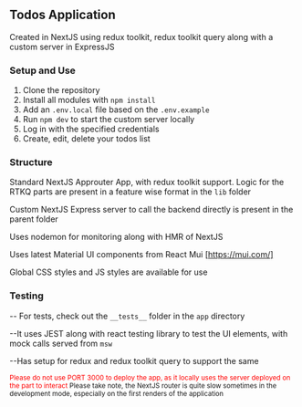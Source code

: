## Todos Application

Created in NextJS using redux toolkit, redux toolkit query along with a custom server in ExpressJS

### Setup and Use

1. Clone the repository
2. Install all modules with `npm install`
3. Add an `.env.local` file based on the `.env.example`
4. Run `npm dev` to start the custom server locally
5. Log in with the specified credentials
6. Create, edit, delete your todos list

### Structure

Standard NextJS Approuter App, with redux toolkit support. Logic for the RTKQ parts are present in a feature wise format in the `lib` folder

Custom NextJS Express server to call the backend directly is present in the parent folder

Uses nodemon for monitoring along with HMR of NextJS

Uses latest Material UI components from React Mui [https://mui.com/]

Global CSS styles and JS styles are available for use

### Testing

-- For tests, check out the `__tests__` folder in the `app` directory

--It uses JEST along with react testing library to test the UI elements, with mock calls served from `msw`

--Has setup for redux and redux toolkit query to support the same

<sub><span style="color:red">Please do not use PORT 3000 to deploy the app, as it locally uses the server deployed on the part to interact</span>
Please take note, the NextJS router is quite slow sometimes in the development mode, especially on the first renders of the application</sub>
